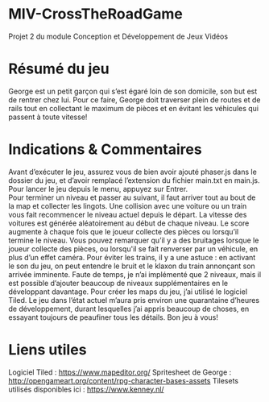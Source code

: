 # MIV-CrossTheRoadGame
 Projet 2 du module Conception et Développement de Jeux Vidéos


# Résumé du jeu
George est un petit garçon qui s’est égaré loin de son domicile, son but est de rentrer chez lui. Pour ce faire, George doit traverser plein de routes et de rails tout en collectant le maximum de pièces et en évitant les véhicules qui passent à toute vitesse! 

# Indications & Commentaires
Avant d’exécuter le jeu, assurez vous de bien avoir ajouté phaser.js dans le dossier du jeu, et d’avoir remplacé l’extension du fichier main.txt en main.js. <br>
Pour lancer le jeu depuis le menu, appuyez sur Entrer. <br>
Pour terminer un niveau et passer au suivant, il faut arriver tout au bout de la map et collecter les lingots.
Une collision avec une voiture ou un train vous fait recommencer le niveau actuel depuis le départ.
La vitesse des voitures est générée aléatoirement au début de chaque niveau.
Le score augmente à chaque fois que le joueur collecte des pièces ou lorsqu’il termine le niveau.
Vous pouvez remarquer qu’il y a des bruitages lorsque le joueur collecte des pièces, ou lorsqu'il se fait renverser par un véhicule, en plus d’un effet caméra.
Pour éviter les trains, il y a une astuce : en activant le son du jeu, on peut entendre le bruit et le klaxon du train annonçant son arrivée imminente.
Faute de temps, je n’ai implémenté que 2 niveaux, mais il est possible d’ajouter beaucoup de niveaux supplémentaires en le développant davantage.
Pour créer les maps du jeu, j’ai utilisé le logiciel Tiled.
Le jeu dans l’état actuel m’aura pris environ une quarantaine d’heures de développement, durant lesquelles j’ai appris beaucoup de choses, en essayant toujours de peaufiner tous les détails. 
Bon jeu à vous! 

# Liens utiles
Logiciel Tiled : https://www.mapeditor.org/
Spritesheet de George : http://opengameart.org/content/rpg-character-bases-assets
Tilesets utilisés disponibles ici : https://www.kenney.nl/
